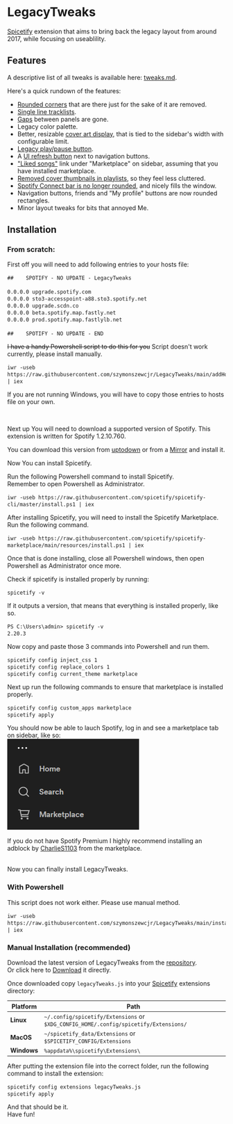 # LegacyTweaks

[Spicetify](https://github.com/khanhas/spicetify-cli) extension that aims to bring back the legacy layout from around 2017, while focusing on useablility.

 ## Features

 A descriptive list of all tweaks is available here: [tweaks.md](./docs/tweaks.md).
 
 Here's a quick rundown of the features:
  * [Rounded corners](./docs/tweaks.md#panel-gap-remover-and-panel-rounded-corner-remover) that are there just for the sake of it are removed.
  * [Single line tracklists](./docs/tweaks.md#single-line-tracklist-entries).
  * [Gaps](./docs/tweaks.md#second-one-allows-you-to-remove-rounded-corners-of-those-panels-turning-them-into-squares-i-recommend-leaving-it-on-as-square-panels-with-gaps-look-kinda-weird) between panels are gone.
  * Legacy color palette.
  * Better, resizable [cover art display](./docs/tweaks.md#enlarged-cover-art-will-take-up-full-width-of-the-sidebar), that is tied to the sidebar's width with configurable limit.
  * [Legacy play/pause button](./docs/tweaks.md#old-spotify-play-button).
  * A [UI refresh button](./docs/tweaks.md#refresh-button) next to navigation buttons.
  * ["Liked songs"](./docs/tweaks.md#liked-songs-shortcut) link under "Marketplace" on sidebar, assuming that you have installed marketplace.
  * [Removed cover thumbnails in playlists](./docs/tweaks.md#hide-small-covers-in-tracklists), so they feel less cluttered.
  * [Spotify Connect bar is no longer rounded](./docs/tweaks.md#removes-rounded-corners-on-spotify-connect-bar), and nicely fills the window.
  * Navigation buttons, friends and "My profile" buttons are now rounded rectangles.
  * Minor layout tweaks for bits that annoyed Me.



## Installation

### From scratch:

First off you will need to add following entries to your hosts file:
```
##    SPOTIFY - NO UPDATE - LegacyTweaks

0.0.0.0 upgrade.spotify.com
0.0.0.0 sto3-accesspoint-a88.sto3.spotify.net
0.0.0.0 upgrade.scdn.co
0.0.0.0 beta.spotify.map.fastly.net
0.0.0.0 prod.spotify.map.fastlylb.net

##    SPOTIFY - NO UPDATE - END
```

~~I have a handy Powershell script to do this for you~~
Script doesn't work currently, please install manually.
```
iwr -useb https://raw.githubusercontent.com/szymonszewcjr/LegacyTweaks/main/addHosts.ps1 | iex
```

If you are not running Windows, you will have to copy those entries to hosts file on your own.

<br>

Next up You will need to download a supported version of Spotify.
This extension is written for Spotify 1.2.10.760.

You can download this version from [uptodown](https://spotify.en.uptodown.com/windows/download/101586881) or from a [Mirror](https://www.mediafire.com/file/j3bdrv7o3qnmegf/spotify-1-2-10-760.exe/file) and install it.

Now You can install Spicetify.

Run the following Powershell command to install Spicetify.<br>
Remember to open Powershell as Administrator.

```
iwr -useb https://raw.githubusercontent.com/spicetify/spicetify-cli/master/install.ps1 | iex
```

After installing Spicetify, you will need to install the Spicetify Marketplace. Run the following command.

```
iwr -useb https://raw.githubusercontent.com/spicetify/spicetify-marketplace/main/resources/install.ps1 | iex
```

Once that is done installing, close all Powershell windows, then open Powershell as Administrator once more. <br>

Check if spicetify is installed properly by running:
```
spicetify -v
```
If it outputs a version, that means that everything is installed properly, like so.
```
PS C:\Users\admin> spicetify -v
2.20.3
```
Now copy and paste those 3 commands into Powershell and run them.

```
spicetify config inject_css 1
spicetify config replace_colors 1
spicetify config current_theme marketplace
```

Next up run the following commands to ensure that marketplace is installed properly.
```
spicetify config custom_apps marketplace
spicetify apply
```

You should now be able to lauch Spotify, log in and see a marketplace tab on sidebar, like so:<br>
![Alt text](./docs/assets/marketplaceInstalledProperly.png)

If you do not have Spotify Premium I highly recommend installing  an adblock by [CharlieS1103](https://github.com/CharlieS1103/spicetify-extensions/tree/main/adblock) from the marketplace.


<br>Now you can finally install LegacyTweaks.

### With Powershell

This script does not work either. Please use manual method.
```
iwr -useb https://raw.githubusercontent.com/szymonszewcjr/LegacyTweaks/main/installExtension.ps1 | iex

```



### Manual Installation (recommended)

Download the latest version of LegacyTweaks from the [repository](https://github.com/szymonszewcjr/LegacyTweaks/tree/main/dist).<br>
Or click here to <a href="https://raw.githubusercontent.com/szymonszewcjr/LegacyTweaks/main/dist/legacyTweaks.js" download>Download</a> it directly.

Once downloaded copy `legacyTweaks.js` into your [Spicetify](https://github.com/khanhas/spicetify-cli) extensions directory:


| **Platform** | **Path**                                                                            |
|------------|-----------------------------------------------------------------------------------|
| **Linux**      | `~/.config/spicetify/Extensions` or `$XDG_CONFIG_HOME/.config/spicetify/Extensions/` |
| **MacOS**      | `~/spicetify_data/Extensions` or `$SPICETIFY_CONFIG/Extensions`                      |
| **Windows**    | `%appdata%\spicetify\Extensions\`                                              |

After putting the extension file into the correct folder, run the following command to install the extension:
```
spicetify config extensions legacyTweaks.js
spicetify apply
```


And that should be it.<br>
Have fun!
